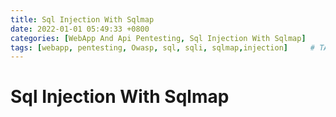 ```yaml
---
title: Sql Injection With Sqlmap
date: 2022-01-01 05:49:33 +0800
categories: [WebApp And Api Pentesting, Sql Injection With Sqlmap]
tags: [webapp, pentesting, Owasp, sql, sqli, sqlmap,injection]     # TAG names should always be lowercase
---
```


# Sql Injection With Sqlmap
